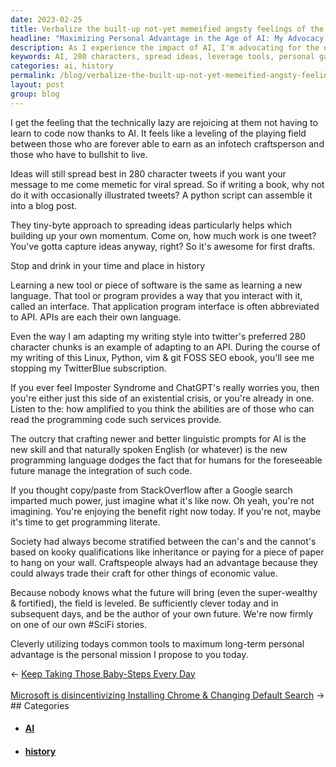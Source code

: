 ```yaml
---
date: 2023-02-25
title: Verbalize the built-up not-yet memeified angsty feelings of the public.
headline: "Maximizing Personal Advantage in the Age of AI: My Advocacy for 280 Character Tweets"
description: As I experience the impact of AI, I'm advocating for the use of 280 character tweets to spread ideas and leverage current tools for personal gain. This is a unique moment in history and I'm determined to make the most of it. Click through to find out how.
keywords: AI, 280 characters, spread ideas, leverage tools, personal gain, craftspeople, code, unique moment, history, maximize advantage
categories: ai, history
permalink: /blog/verbalize-the-built-up-not-yet-memeified-angsty-feelings-of-the-public/
layout: post
group: blog
---
```



I get the feeling that the technically lazy are rejoicing at them not having to learn to code now thanks to AI. It feels like a leveling of the playing field between those who are forever able to earn as an infotech craftsperson and those who have to bullshit to live.

Ideas will still spread best in 280 character tweets if you want your message to me come memetic for viral spread. So if writing a book, why not do it with occasionally illustrated tweets? A python script can assemble it into a blog post.

They tiny-byte approach to spreading ideas particularly helps which building up your own momentum. Come on, how much work is one tweet? You've gotta capture ideas anyway, right? So it's awesome for first drafts.

Stop and drink in your time and place in history

Learning a new tool or piece of software is the same as learning a new language. That tool or program provides a way that you interact with it, called an interface. That application program interface is often abbreviated to API. APIs are each their own language.

Even the way I am adapting my writing style into twitter's preferred 280 character chunks is an example of adapting to an API. During the course of my writing of this Linux, Python, vim & git FOSS SEO ebook, you'll see me stopping my TwitterBlue subscription.

If you ever feel Imposter Syndrome and ChatGPT's really worries you, then you're either just this side of an existential crisis, or you're already in one. Listen to the: how amplified to you think the abilities are of those who can read the programming code such services provide.

The outcry that crafting newer and better linguistic prompts for AI is the new skill and that naturally spoken English (or whatever) is the new programming language dodges the fact that for humans for the foreseeable future manage the integration of such code.

If you thought copy/paste from StackOverflow after a Google search imparted much power, just imagine what it's like now. Oh yeah, you're not imagining. You're enjoying the benefit right now today. If you're not, maybe it's time to get programming literate.

Society had always become stratified between the can's and the cannot's based on kooky qualifications like inheritance or paying for a piece of paper to hang on your wall. Craftspeople always had an advantage because they could always trade their craft for other things of economic value.

Because nobody knows what the future will bring (even the super-wealthy & fortified), the field is leveled. Be sufficiently clever today and in subsequent days, and be the author of your own future. We're now firmly on one of our own #SciFi stories.

Cleverly utilizing todays common tools to maximum long-term personal advantage is the personal mission I propose to you today.


<div class="arrow-links"><div class="post-nav-prev"><span class="arrow">&larr;&nbsp;</span><a href="/blog/keep-taking-those-baby-steps-every-day/">Keep Taking Those Baby-Steps Every Day</a></div> &nbsp; <div class="post-nav-next"><a href="/blog/microsoft-is-disincentivizing-installing-chrome-changing-default-search/">Microsoft is disincentivizing Installing Chrome & Changing Default Search</a><span class="arrow">&nbsp;&rarr;</span></div></div>
## Categories

<ul>
<li><h4><a href='/ai/'>AI</a></h4></li>
<li><h4><a href='/history/'>history</a></h4></li></ul>